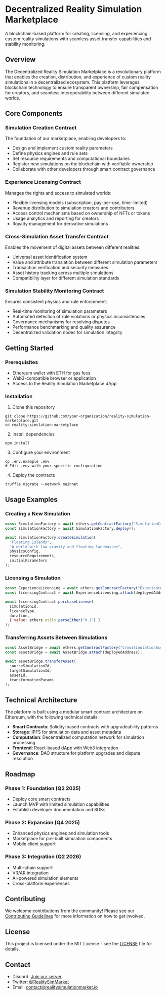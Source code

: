# Decentralized Reality Simulation Marketplace

A blockchain-based platform for creating, licensing, and experiencing custom reality simulations with seamless asset transfer capabilities and stability monitoring.

## Overview

The Decentralized Reality Simulation Marketplace is a revolutionary platform that enables the creation, distribution, and experience of custom reality simulations in a decentralized ecosystem. This platform leverages blockchain technology to ensure transparent ownership, fair compensation for creators, and seamless interoperability between different simulated worlds.

## Core Components

### Simulation Creation Contract

The foundation of our marketplace, enabling developers to:
- Design and implement custom reality parameters
- Define physics engines and rule sets
- Set resource requirements and computational boundaries
- Register new simulations on the blockchain with verifiable ownership
- Collaborate with other developers through smart contract governance

### Experience Licensing Contract

Manages the rights and access to simulated worlds:
- Flexible licensing models (subscription, pay-per-use, time-limited)
- Revenue distribution to simulation creators and contributors
- Access control mechanisms based on ownership of NFTs or tokens
- Usage analytics and reporting for creators
- Royalty management for derivative simulations

### Cross-Simulation Asset Transfer Contract

Enables the movement of digital assets between different realities:
- Universal asset identification system
- Value and attribute translation between different simulation parameters
- Transaction verification and security measures
- Asset history tracking across multiple simulations
- Compatibility layer for different simulation standards

### Simulation Stability Monitoring Contract

Ensures consistent physics and rule enforcement:
- Real-time monitoring of simulation parameters
- Automated detection of rule violations or physics inconsistencies
- Governance mechanisms for resolving disputes
- Performance benchmarking and quality assurance
- Decentralized validation nodes for simulation integrity

## Getting Started

### Prerequisites
- Ethereum wallet with ETH for gas fees
- Web3-compatible browser or application
- Access to the Reality Simulation Marketplace dApp

### Installation
1. Clone this repository
```
git clone https://github.com/your-organization/reality-simulation-marketplace.git
cd reality-simulation-marketplace
```

2. Install dependencies
```
npm install
```

3. Configure your environment
```
cp .env.example .env
# Edit .env with your specific configuration
```

4. Deploy the contracts
```
truffle migrate --network mainnet
```

## Usage Examples

### Creating a New Simulation
```javascript
const SimulationFactory = await ethers.getContractFactory("SimulationCreation");
const simulationFactory = await SimulationFactory.deploy();

await simulationFactory.createSimulation(
  "Floating Islands",
  "A world with low gravity and floating landmasses",
  physicsConfig,
  resourceRequirements,
  initialParameters
);
```

### Licensing a Simulation
```javascript
const ExperienceLicensing = await ethers.getContractFactory("ExperienceLicensing");
const licensingContract = await ExperienceLicensing.attach(deployedAddress);

await licensingContract.purchaseLicense(
  simulationId,
  licenseType,
  duration,
  { value: ethers.utils.parseEther("0.1") }
);
```

### Transferring Assets Between Simulations
```javascript
const AssetBridge = await ethers.getContractFactory("CrossSimulationAssetTransfer");
const assetBridge = await AssetBridge.attach(deployedAddress);

await assetBridge.transferAsset(
  sourceSimulationId,
  targetSimulationId,
  assetId,
  transformationParams
);
```

## Technical Architecture

The platform is built using a modular smart contract architecture on Ethereum, with the following technical details:

- **Smart Contracts**: Solidity-based contracts with upgradeability patterns
- **Storage**: IPFS for simulation data and asset metadata
- **Computation**: Decentralized computation network for simulation processing
- **Frontend**: React-based dApp with Web3 integration
- **Governance**: DAO structure for platform upgrades and dispute resolution

## Roadmap

### Phase 1: Foundation (Q2 2025)
- Deploy core smart contracts
- Launch MVP with limited simulation capabilities
- Establish developer documentation and SDKs

### Phase 2: Expansion (Q4 2025)
- Enhanced physics engines and simulation tools
- Marketplace for pre-built simulation components
- Mobile client support

### Phase 3: Integration (Q2 2026)
- Multi-chain support
- VR/AR integration
- AI-powered simulation elements
- Cross-platform experiences

## Contributing

We welcome contributions from the community! Please see our [Contributing Guidelines](CONTRIBUTING.md) for more information on how to get involved.

## License

This project is licensed under the MIT License - see the [LICENSE](LICENSE) file for details.

## Contact

- Discord: [Join our server](https://discord.gg/realitysimulation)
- Twitter: [@RealitySimMarket](https://twitter.com/RealitySimMarket)
- Email: contact@realitysimulationmarket.io
